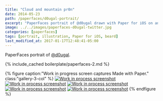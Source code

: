 ```yaml
---
title: "Cloud and mountain pr0n"
date: 2014-05-23
path: /paperfaces/d0ugal-portrait/
excerpt: "PaperFaces portrait of @d0ugal drawn with Paper for iOS on an iPad."
image: ../../images/paperfaces-d0ugal-twitter.jpg
categories: [paperfaces]
tags: [portrait, illustration, Paper for iOS, beard]
last_modified_at: 2017-01-17T12:48:41-05:00
---
```


PaperFaces portrait of [@d0ugal](https://twitter.com/d0ugal).

{% include_cached boilerplate/paperfaces-2.md %}

{% figure caption:"Work in progress screen captures Made with Paper." class:"gallery-3-col" %}
[![Work in process screenshot](../../images/paperfaces-d0ugal-process-1-600.jpg)](../../images/paperfaces-d0ugal-process-1-lg.jpg) [![Work in process screenshot](../../images/paperfaces-d0ugal-process-2-600.jpg)](../../images/paperfaces-d0ugal-process-2-lg.jpg) [![Work in process screenshot](../../images/paperfaces-d0ugal-process-3-600.jpg)](../../images/paperfaces-d0ugal-process-3-lg.jpg) [![Work in process screenshot](../../images/paperfaces-d0ugal-process-4-600.jpg)](../../images/paperfaces-d0ugal-process-4-lg.jpg) [![Work in process screenshot](../../images/paperfaces-d0ugal-process-5-600.jpg)](../../images/paperfaces-d0ugal-process-5-lg.jpg)
{% endfigure %}
